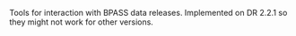 Tools for interaction with BPASS data releases. Implemented on DR 2.2.1 so they
might not work for other versions.
